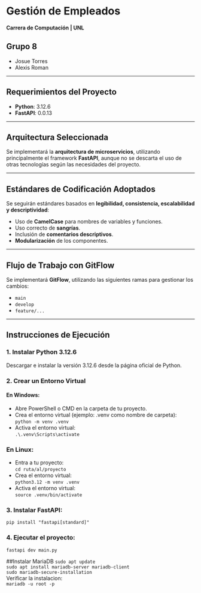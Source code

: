 # Gestión de Empleados
**Carrera de Computación | UNL**

## Grupo 8
- Josue Torres
- Alexis Roman

---

## Requerimientos del Proyecto
- **Python**: 3.12.6  
- **FastAPI**: 0.0.13  

---

## Arquitectura Seleccionada
Se implementará la **arquitectura de microservicios**, utilizando principalmente el framework **FastAPI**, aunque no se descarta el uso de otras tecnologías según las necesidades del proyecto.

---

## Estándares de Codificación Adoptados
Se seguirán estándares basados en **legibilidad, consistencia, escalabilidad y descriptividad**:

- Uso de **CamelCase** para nombres de variables y funciones.
- Uso correcto de **sangrías**.
- Inclusión de **comentarios descriptivos**.
- **Modularización** de los componentes.

---

## Flujo de Trabajo con GitFlow
Se implementará **GitFlow**, utilizando las siguientes ramas para gestionar los cambios:

- `main`
- `develop`
- `feature/...`

---

## Instrucciones de Ejecución

### 1. Instalar Python 3.12.6
Descargar e instalar la versión 3.12.6 desde la página oficial de Python.

### 2. Crear un Entorno Virtual

#### En Windows:
- Abre PowerShell o CMD en la carpeta de tu proyecto.  
- Crea el entorno virtual (ejemplo: .venv como nombre de carpeta):  
```python -m venv .venv```  
- Activa el entorno virtual:  
```.\.venv\Scripts\activate```  

### En Linux:  
- Entra a tu proyecto:  
```cd ruta/al/proyecto```  
- Crea el entorno virtual:  
```python3.12 -m venv .venv```  
- Activa el entorno virtual:  
```source .venv/bin/activate```  

### 3. Instalar FastAPI:  
```pip install "fastapi[standard]"```

### 4. Ejecutar el proyecto:  
```fastapi dev main.py```

##Instalar MariaDB
```sudo apt update```  
```sudo apt install mariadb-server mariadb-client```  
```sudo mariadb-secure-installation```  
Verificar la instalacion:  
```mariadb -u root -p```  
